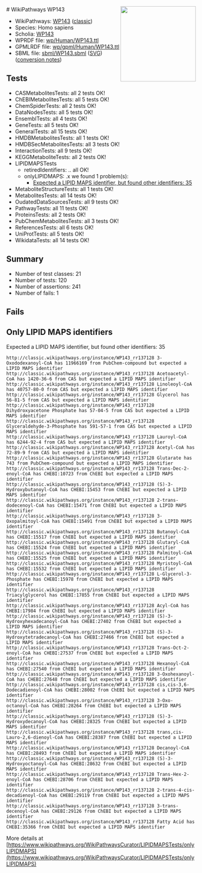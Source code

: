 <img style="float: right; width: 200px" src="https://upload.wikimedia.org/wikipedia/commons/thumb/8/83/Wplogo_with_text_500.png/640px-Wplogo_with_text_500.png" />
# WikiPathways WP143

* WikiPathways: [WP143](https://wikipathways.org/pathways/WP143) ([classic](https://classic.wikipathways.org/instance/WP143))
* Species: Homo sapiens
* Scholia: [WP143](https://scholia.toolforge.org/wikipathways/WP143)
* WPRDF file: [wp/Human/WP143.ttl](../wp/Human/WP143.ttl)
* GPMLRDF file: [wp/gpml/Human/WP143.ttl](../wp/gpml/Human/WP143.ttl)
* SBML file: [sbml/WP143.sbml](../sbml/WP143.sbml) ([SVG](../sbml/WP143.svg)) ([conversion notes](../sbml/WP143.txt))

## Tests
* CASMetabolitesTests: all 2 tests OK!
* ChEBIMetabolitesTests: all 5 tests OK!
* ChemSpiderTests: all 2 tests OK!
* DataNodesTests: all 5 tests OK!
* EnsemblTests: all 4 tests OK!
* GeneTests: all 5 tests OK!
* GeneralTests: all 15 tests OK!
* HMDBMetabolitesTests: all 1 tests OK!
* HMDBSecMetabolitesTests: all 3 tests OK!
* InteractionTests: all 9 tests OK!
* KEGGMetaboliteTests: all 2 tests OK!
* LIPIDMAPSTests
    * retiredIdentifiers: .. all OK!
    * onlyLIPIDMAPS: .x we found 1 problem(s):
        * [Expected a LIPID MAPS identifier, but found other identifiers: 35](#d0bfb6bb)
* MetaboliteStructureTests: all 1 tests OK!
* MetabolitesTests: all 14 tests OK!
* OudatedDataSourcesTests: all 9 tests OK!
* PathwayTests: all 11 tests OK!
* ProteinsTests: all 2 tests OK!
* PubChemMetabolitesTests: all 3 tests OK!
* ReferencesTests: all 6 tests OK!
* UniProtTests: all 5 tests OK!
* WikidataTests: all 14 tests OK!


## Summary

* Number of test classes: 21
* Number of tests: 120
* Number of assertions: 241
* Number of fails: 1

## Fails

<a name="d0bfb6bb" />

## Only LIPID MAPS identifiers

Expected a LIPID MAPS identifier, but found other identifiers: 35
```
http://classic.wikipathways.org/instance/WP143_rr137128 3-Oxododexanoyl-CoA has 11966169 from PubChem-compound but expected a LIPID MAPS identifier
http://classic.wikipathways.org/instance/WP143_rr137128 Acetoacetyl-CoA has 1420-36-6 from CAS but expected a LIPID MAPS identifier
http://classic.wikipathways.org/instance/WP143_rr137128 Linoleoyl-CoA has 40757-80-0 from CAS but expected a LIPID MAPS identifier
http://classic.wikipathways.org/instance/WP143_rr137128 Glycerol has 56-81-5 from CAS but expected a LIPID MAPS identifier
http://classic.wikipathways.org/instance/WP143_rr137128 Dihydroxyacetone Phosphate has 57-04-5 from CAS but expected a LIPID MAPS identifier
http://classic.wikipathways.org/instance/WP143_rr137128 Glyceraldehyde-3-Phosphate has 591-57-1 from CAS but expected a LIPID MAPS identifier
http://classic.wikipathways.org/instance/WP143_rr137128 Lauroyl-CoA has 6244-92-4 from CAS but expected a LIPID MAPS identifier
http://classic.wikipathways.org/instance/WP143_rr137128 Acetyl-CoA has 72-89-9 from CAS but expected a LIPID MAPS identifier
http://classic.wikipathways.org/instance/WP143_rr137128 Glutarate has 743 from PubChem-compound but expected a LIPID MAPS identifier
http://classic.wikipathways.org/instance/WP143_rr137128 Trans-Dec-2-enoyl-CoA has CHEBI:10723 from ChEBI but expected a LIPID MAPS identifier
http://classic.wikipathways.org/instance/WP143_rr137128 (S)-3-Hydroxybutanoyl-CoA has CHEBI:15453 from ChEBI but expected a LIPID MAPS identifier
http://classic.wikipathways.org/instance/WP143_rr137128 2-trans-dodecenoyl-CoA has CHEBI:15471 from ChEBI but expected a LIPID MAPS identifier
http://classic.wikipathways.org/instance/WP143_rr137128 3-Oxopalmitoyl-CoA has CHEBI:15491 from ChEBI but expected a LIPID MAPS identifier
http://classic.wikipathways.org/instance/WP143_rr137128 Butanoyl-CoA has CHEBI:15517 from ChEBI but expected a LIPID MAPS identifier
http://classic.wikipathways.org/instance/WP143_rr137128 Glutaryl-CoA has CHEBI:15524 from ChEBI but expected a LIPID MAPS identifier
http://classic.wikipathways.org/instance/WP143_rr137128 Palmitoyl-CoA has CHEBI:15525 from ChEBI but expected a LIPID MAPS identifier
http://classic.wikipathways.org/instance/WP143_rr137128 Myristoyl-CoA has CHEBI:15532 from ChEBI but expected a LIPID MAPS identifier
http://classic.wikipathways.org/instance/WP143_rr137128 L-Glycerol-3-Phosphate has CHEBI:15978 from ChEBI but expected a LIPID MAPS identifier
http://classic.wikipathways.org/instance/WP143_rr137128 Triacylglycerol has CHEBI:17855 from ChEBI but expected a LIPID MAPS identifier
http://classic.wikipathways.org/instance/WP143_rr137128 Acyl-CoA has CHEBI:17984 from ChEBI but expected a LIPID MAPS identifier
http://classic.wikipathways.org/instance/WP143_rr137128 (S)-3-Hydroxyhexadecanoyl-CoA has CHEBI:27402 from ChEBI but expected a LIPID MAPS identifier
http://classic.wikipathways.org/instance/WP143_rr137128 (S)-3-Hydroxytetradecanoyl-CoA has CHEBI:27466 from ChEBI but expected a LIPID MAPS identifier
http://classic.wikipathways.org/instance/WP143_rr137128 Trans-Oct-2-enoyl-CoA has CHEBI:27537 from ChEBI but expected a LIPID MAPS identifier
http://classic.wikipathways.org/instance/WP143_rr137128 Hexanoyl-CoA has CHEBI:27540 from ChEBI but expected a LIPID MAPS identifier
http://classic.wikipathways.org/instance/WP143_rr137128 3-Oxohexanoyl-CoA has CHEBI:27648 from ChEBI but expected a LIPID MAPS identifier
http://classic.wikipathways.org/instance/WP143_rr137128 cis,cis-3,6-Dodecadienoyl-CoA has CHEBI:28002 from ChEBI but expected a LIPID MAPS identifier
http://classic.wikipathways.org/instance/WP143_rr137128 3-Oxo-octanoyl-CoA has CHEBI:28264 from ChEBI but expected a LIPID MAPS identifier
http://classic.wikipathways.org/instance/WP143_rr137128 (S)-3-Hydroxydecanoyl-CoA has CHEBI:28325 from ChEBI but expected a LIPID MAPS identifier
http://classic.wikipathways.org/instance/WP143_rr137128 trans,cis-Lauro-2,6-dienoyl-CoA has CHEBI:28387 from ChEBI but expected a LIPID MAPS identifier
http://classic.wikipathways.org/instance/WP143_rr137128 Decanoyl-CoA has CHEBI:28493 from ChEBI but expected a LIPID MAPS identifier
http://classic.wikipathways.org/instance/WP143_rr137128 (S)-3-Hydroxyoctanoyl-CoA has CHEBI:28632 from ChEBI but expected a LIPID MAPS identifier
http://classic.wikipathways.org/instance/WP143_rr137128 Trans-Hex-2-enoyl-CoA has CHEBI:28706 from ChEBI but expected a LIPID MAPS identifier
http://classic.wikipathways.org/instance/WP143_rr137128 2-trans-4-cis-decadienoyl-CoA has CHEBI:29119 from ChEBI but expected a LIPID MAPS identifier
http://classic.wikipathways.org/instance/WP143_rr137128 3-trans-decenoyl-CoA has CHEBI:29126 from ChEBI but expected a LIPID MAPS identifier
http://classic.wikipathways.org/instance/WP143_rr137128 Fatty Acid has CHEBI:35366 from ChEBI but expected a LIPID MAPS identifier
```

More details at [https://www.wikipathways.org/WikiPathwaysCurator/LIPIDMAPSTests/onlyLIPIDMAPS](https://www.wikipathways.org/WikiPathwaysCurator/LIPIDMAPSTests/onlyLIPIDMAPS)

